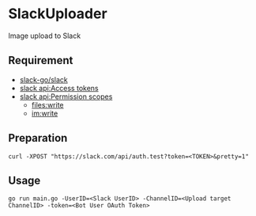 # SlackUploader
Image upload to Slack

## Requirement
* [slack-go/slack](https://github.com/slack-go/slack)
* [slack api:Access tokens](https://api.slack.com/authentication/token-types)
* [slack api:Permission scopes](https://api.slack.com/scopes)
  * [files:write](https://api.slack.com/scopes/files:write)
  * [im:write](https://api.slack.com/scopes/im:write)

## Preparation
```
curl -XPOST "https://slack.com/api/auth.test?token=<TOKEN>&pretty=1"
```

## Usage
```
go run main.go -UserID=<Slack UserID> -ChannelID=<Upload target ChannelID> -token=<Bot User OAuth Token>
```